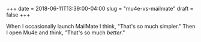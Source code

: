 +++
date = 2018-06-11T13:39:00-04:00
slug = "mu4e-vs-mailmate"
draft = false
+++

When I occasionally launch MailMate I think, "That's so much simpler." Then I open
Mu4e and think, "That's so much _better_."
